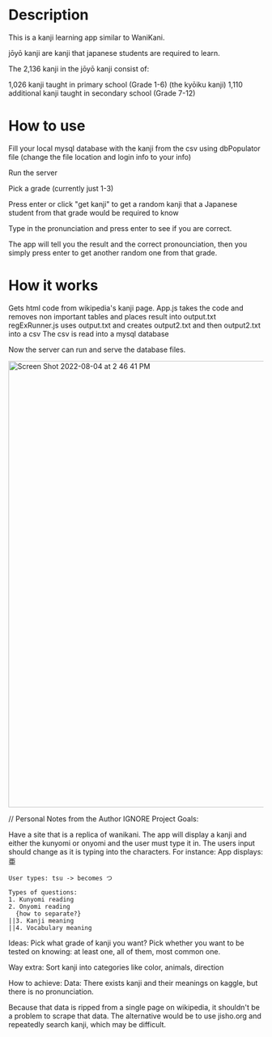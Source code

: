 # Description

This is a kanji learning app similar to WaniKani.

jōyō kanji are kanji that japanese students are required to learn.

The 2,136 kanji in the jōyō kanji consist of:

1,026 kanji taught in primary school (Grade 1-6) (the kyōiku kanji)
1,110 additional kanji taught in secondary school (Grade 7-12)

# How to use

Fill your local mysql database with the kanji from the csv using dbPopulator file (change the file location and login info to your info)

Run the server

Pick a grade (currently just 1-3)

Press enter or click "get kanji" to get a random kanji that a Japanese student from that grade would be required to know

Type in the pronunciation and press enter to see if you are correct.

The app will tell you the result and the correct pronounciation, then you simply press enter to get another random one from that grade.





# How it works

Gets html code from wikipedia's kanji page.
App.js takes the code and removes non important tables and places result into output.txt
regExRunner.js uses output.txt and creates output2.txt and then output2.txt into a csv
The csv is read into a mysql database


Now the server can run and serve the database files.

<img width="881" alt="Screen Shot 2022-08-04 at 2 46 41 PM" src="https://user-images.githubusercontent.com/14322119/182940888-b4037bd5-69d8-4d1f-b2f7-0a76cfea887f.png">




// Personal Notes from the Author IGNORE
Project Goals:

  Have a site that is a replica of wanikani. The app will display a kanji and either the kunyomi or onyomi and the user must type it in.
  The users input should change as it is typing into the characters.
  For instance:
    App displays:  亜

    User types: tsu -> becomes つ

    Types of questions:
    1. Kunyomi reading
    2. Onyomi reading
      {how to separate?}
    ||3. Kanji meaning
    ||4. Vocabulary meaning

  Ideas:
    Pick what grade of kanji you want?
    Pick whether you want to be tested on knowing: at least one, all of them, most common one.




  Way extra:
    Sort kanji into categories like color, animals, direction


How to achieve:
  Data:
    There exists kanji and their meanings on kaggle, but there is no pronunciation.

  Because that data is ripped from a single page on wikipedia, it shouldn't be a problem to scrape that data.
  The alternative would be to use jisho.org and repeatedly search kanji, which may be difficult.

